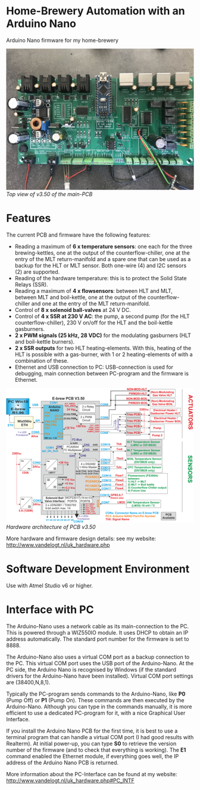 # Home-Brewery Automation with an Arduino Nano
Arduino Nano firmware for my home-brewery

![frontpanel](img/main_pcb_picture.jpg)<br>
*Top view of v3.50 of the main-PCB*

# Features
The current PCB and firmware have the following features:
- Reading a maximum of **6 x temperature sensors**: one each for the three brewing-kettles, one at the output of the counterflow-chiller, one at the entry of the MLT return-manifold and a spare one that 
  can be used as a backup for the HLT or MLT sensor. Both one-wire (4) and I2C sensors (2) are supported.
- Reading of the hardware temperature: this is to protect the Solid State Relays (SSR).
- Reading a maximum of **4 x flowsensors**: between HLT and MLT, between MLT and boil-kettle, one at the output of the counterflow-chiller and one at the entry of the MLT return-manifold.
- Control of **8 x solenoid ball-valves** at 24 V DC.
- Control of **4 x SSR at 230 V AC**: the pump, a second pump (for the HLT counterflow-chiller), 230 V on/off for the HLT and the boil-kettle gasburners.
- **2 x PWM signals (25 kHz, 28 VDC)** for the modulating gasburners (HLT and boil-kettle burners).
- **2 x SSR outputs** for two HLT heating-elements. With this, heating of the HLT is possible with a gas-burner, with 1 or 2 heating-elements of with a combination of these.
- Ethernet and USB connection to PC: USB-connection is used for debugging, main connection between PC-program and the firmware is Ethernet.

![frontpanel](img/hw_architecture.png)<br>
*Hardware architecture of PCB v3.50*

More hardware and firmware design details: see my website: http://www.vandelogt.nl/uk_hardware.php

# Software Development Environment
Use with Atmel Studio v6 or higher.

# Interface with PC
The Arduino-Nano uses a network cable as its main-connection to the PC. This is powered through a WIZ550IO module. It uses DHCP to obtain an IP address automatically.
The standard port number for the firmware is set to 8888. 

The Arduino-Nano also uses a virtual COM port as a backup connection to the PC. This virtual COM port uses the USB port of the Arduino-Nano. At the PC side, the Arduino Nano is recognised by Windows
(if the standard drivers for the Arduino-Nano have been installed). Virtual COM port settings are (38400,N,8,1).

Typically the PC-program sends commands to the Arduino-Nano, like **P0** (Pump Off) or **P1** (Pump On). These commands are then executed by the Arduino-Nano.
Although you can type in the commands manually, it is more efficient to use a dedicated PC-program for it, with a nice Graphical User Interface.

If you install the Arduino Nano PCB for the first time, it is best to use a terminal program that can handle a virtual COM port (I had good results with Realterm). At initial power-up, you can type **S0** to retrieve
the version number of the firmware (and to check that everything is working). The **E1** command enabled the Ethernet module, if everything goes well, the IP address of the Arduino Nano PCB is returned.

More information about the PC-Interface can be found at my website: http://www.vandelogt.nl/uk_hardware.php#PC_INTF



